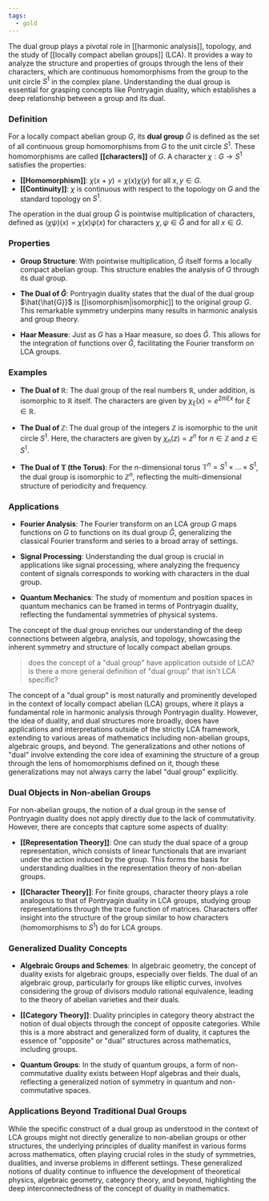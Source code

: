 ```yaml
---
tags:
  - gold
---
```


The dual group plays a pivotal role in [[harmonic analysis]], topology, and the study of [[locally compact abelian groups]] (LCA). It provides a way to analyze the structure and properties of groups through the lens of their characters, which are continuous homomorphisms from the group to the unit circle $S^1$ in the complex plane. Understanding the dual group is essential for grasping concepts like Pontryagin duality, which establishes a deep relationship between a group and its dual.

### Definition

For a locally compact abelian group $G$, its **dual group** $\hat{G}$ is defined as the set of all continuous group homomorphisms from $G$ to the unit circle $S^1$. These homomorphisms are called **[[characters]]** of $G$. A character $\chi: G \to S^1$ satisfies the properties:

- **[[Homomorphism]]**: $\chi(x + y) = \chi(x) \chi(y)$ for all $x, y \in G$.
- **[[Continuity]]**: $\chi$ is continuous with respect to the topology on $G$ and the standard topology on $S^1$.

The operation in the dual group $\hat{G}$ is pointwise multiplication of characters, defined as $(\chi \psi)(x) = \chi(x) \psi(x)$ for characters $\chi, \psi \in \hat{G}$ and for all $x \in G$.

### Properties

- **Group Structure**: With pointwise multiplication, $\hat{G}$ itself forms a locally compact abelian group. This structure enables the analysis of $G$ through its dual group.
  
- **The Dual of $\hat{G}$**: Pontryagin duality states that the dual of the dual group $\hat{\hat{G}}$ is [[isomorphism|isomorphic]] to the original group $G$. This remarkable symmetry underpins many results in harmonic analysis and group theory.

- **Haar Measure**: Just as $G$ has a Haar measure, so does $\hat{G}$. This allows for the integration of functions over $\hat{G}$, facilitating the Fourier transform on LCA groups.

### Examples

- **The Dual of $\mathbb{R}$**: The dual group of the real numbers $\mathbb{R}$, under addition, is isomorphic to $\mathbb{R}$ itself. The characters are given by $\chi_\xi(x) = e^{2\pi i \xi x}$ for $\xi \in \mathbb{R}$.

- **The Dual of $\mathbb{Z}$**: The dual group of the integers $\mathbb{Z}$ is isomorphic to the unit circle $S^1$. Here, the characters are given by $\chi_n(z) = z^n$ for $n \in \mathbb{Z}$ and $z \in S^1$.

- **The Dual of $\mathbb{T}$ (the Torus)**: For the $n$-dimensional torus $\mathbb{T}^n = S^1 \times \dots \times S^1$, the dual group is isomorphic to $\mathbb{Z}^n$, reflecting the multi-dimensional structure of periodicity and frequency.

### Applications

- **Fourier Analysis**: The Fourier transform on an LCA group $G$ maps functions on $G$ to functions on its dual group $\hat{G}$, generalizing the classical Fourier transform and series to a broad array of settings.

- **Signal Processing**: Understanding the dual group is crucial in applications like signal processing, where analyzing the frequency content of signals corresponds to working with characters in the dual group.

- **Quantum Mechanics**: The study of momentum and position spaces in quantum mechanics can be framed in terms of Pontryagin duality, reflecting the fundamental symmetries of physical systems.

The concept of the dual group enriches our understanding of the deep connections between algebra, analysis, and topology, showcasing the inherent symmetry and structure of locally compact abelian groups.

>does the concept of a "dual group" have application outside of LCA? is there a more general definition of "dual group" that isn't LCA specific?

The concept of a "dual group" is most naturally and prominently developed in the context of locally compact abelian (LCA) groups, where it plays a fundamental role in harmonic analysis through Pontryagin duality. However, the idea of duality, and dual structures more broadly, does have applications and interpretations outside of the strictly LCA framework, extending to various areas of mathematics including non-abelian groups, algebraic groups, and beyond. The generalizations and other notions of "dual" involve extending the core idea of examining the structure of a group through the lens of homomorphisms defined on it, though these generalizations may not always carry the label "dual group" explicitly.

### Dual Objects in Non-abelian Groups

For non-abelian groups, the notion of a dual group in the sense of Pontryagin duality does not apply directly due to the lack of commutativity. However, there are concepts that capture some aspects of duality:

- **[[Representation Theory]]**: One can study the dual space of a group representation, which consists of linear functionals that are invariant under the action induced by the group. This forms the basis for understanding dualities in the representation theory of non-abelian groups.
  
- **[[Character Theory]]**: For finite groups, character theory plays a role analogous to that of Pontryagin duality in LCA groups, studying group representations through the trace function of matrices. Characters offer insight into the structure of the group similar to how characters (homomorphisms to $S^1$) do for LCA groups.

### Generalized Duality Concepts

- **Algebraic Groups and Schemes**: In algebraic geometry, the concept of duality exists for algebraic groups, especially over fields. The dual of an algebraic group, particularly for groups like elliptic curves, involves considering the group of divisors modulo rational equivalence, leading to the theory of abelian varieties and their duals.
  
- **[[Category Theory]]**: Duality principles in category theory abstract the notion of dual objects through the concept of opposite categories. While this is a more abstract and generalized form of duality, it captures the essence of "opposite" or "dual" structures across mathematics, including groups.

- **Quantum Groups**: In the study of quantum groups, a form of non-commutative duality exists between Hopf algebras and their duals, reflecting a generalized notion of symmetry in quantum and non-commutative spaces.

### Applications Beyond Traditional Dual Groups

While the specific construct of a dual group as understood in the context of LCA groups might not directly generalize to non-abelian groups or other structures, the underlying principles of duality manifest in various forms across mathematics, often playing crucial roles in the study of symmetries, dualities, and inverse problems in different settings. These generalized notions of duality continue to influence the development of theoretical physics, algebraic geometry, category theory, and beyond, highlighting the deep interconnectedness of the concept of duality in mathematics.
